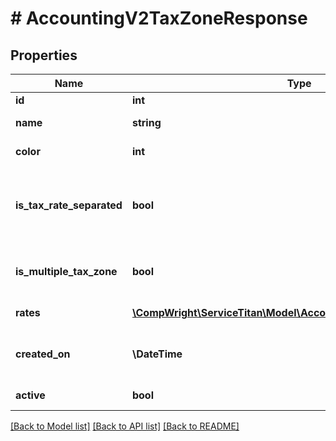 # # AccountingV2TaxZoneResponse

## Properties

Name | Type | Description | Notes
------------ | ------------- | ------------- | -------------
**id** | **int** | Tax Zone Id |
**name** | **string** | Tax Zone Name | [optional]
**color** | **int** | Tax Zone Color | [optional]
**is_tax_rate_separated** | **bool** | Tax Zone has separate material and labor taxes |
**is_multiple_tax_zone** | **bool** | Tax Zone has multiple rates |
**rates** | [**\CompWright\ServiceTitan\Model\AccountingV2TaxRateResponse[]**](AccountingV2TaxRateResponse.md) | Tax Zone rates |
**created_on** | **\DateTime** | Date which the Tax Zone was created |
**active** | **bool** | Tax zone is active |

[[Back to Model list]](../../README.md#models) [[Back to API list]](../../README.md#endpoints) [[Back to README]](../../README.md)
